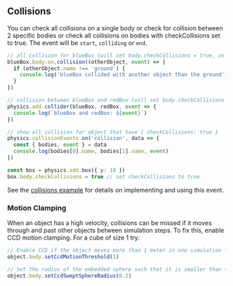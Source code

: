 ## Collisions

You can check all collisions on a single body or check for collision between 2 specific bodies or check all collisions on bodies with checkCollisions set to true. The event will be `start`, `colliding` or `end`.

```javascript
// all collision for blueBox (will set body.checkCollisions = true, on the blueBox)
blueBox.body.on.collision((otherObject, event) => {
  if (otherObject.name !== 'ground') {
    console.log('blueBox collided with another object than the ground')
  }
})
```

```javascript
// collision between blueBox and redBox (will set body.checkCollisions = true, on the blueBox and the redBox)
physics.add.collider(blueBox, redBox, event => {
  console.log(`blueBox and redBox: ${event}`)
})
```

```javascript
// show all collision for object that have { checkCollisions: true }
physics.collisionEvents.on('collision', data => {
  const { bodies, event } = data
  console.log(bodies[0].name, bodies[1].name, event)
})

const box = physics.add.box({ y: 10 })
box.body.checkCollisions = true // set checkCollisions to true
```

See the [collisions example](https://enable3d.io/examples/collision-detection.html) for details on implementing and using this event.

### Motion Clamping

When an object has a high velocity, collisions can be missed if it moves through and past other objects between simulation steps. To fix this, enable CCD motion clamping. For a cube of size 1 try:

```javascript
// Enable CCD if the object moves more than 1 meter in one simulation frame
object.body.setCcdMotionThreshold(1)

// Set the radius of the embedded sphere such that it is smaller than the object
object.body.setCcdSweptSphereRadius(0.2)
```
